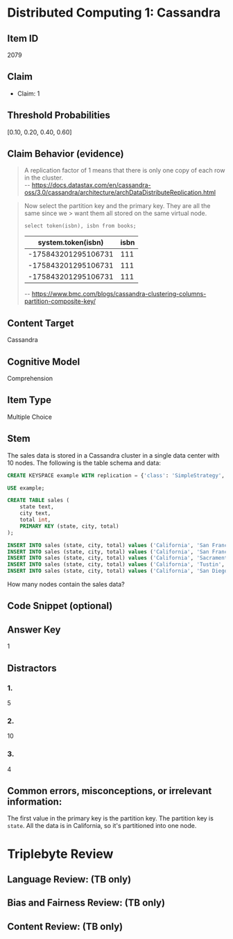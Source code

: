 # Distributed Computing 1: Cassandra


## Item ID
2079

## Claim

-   Claim: 1


## Threshold Probabilities
[0.10, 0.20, 0.40, 0.60]

## Claim Behavior (evidence)


> A replication factor of 1 means that there is only one copy of each row in the cluster.  
> -- https://docs.datastax.com/en/cassandra-oss/3.0/cassandra/architecture/archDataDistributeReplication.html

> Now select the partition key and the primary key. They are all the same since we > want them all stored on the same virtual node.
> 
>     select token(isbn), isbn from books;
> 
> | system.token(isbn)  | isbn |
> | ------------------- | ---- |
> | -175843201295106731 |  111 |
> | -175843201295106731 |  111 |
> | -175843201295106731 |  111 |
> 
> -- https://www.bmc.com/blogs/cassandra-clustering-columns-partition-composite-key/



## Content Target
Cassandra


## Cognitive Model
Comprehension


## Item Type
Multiple Choice


## Stem
The sales data is stored in a Cassandra cluster in a single data center with 10 nodes.  The following is the table schema and data:

```sql
CREATE KEYSPACE example WITH replication = {'class': 'SimpleStrategy', 'replication_factor': 1};

USE example;

CREATE TABLE sales (
    state text,
    city text,
    total int,
    PRIMARY KEY (state, city, total)
);

INSERT INTO sales (state, city, total) values ('California', 'San Francisco', 45);
INSERT INTO sales (state, city, total) values ('California', 'San Francisco', 23);
INSERT INTO sales (state, city, total) values ('California', 'Sacramento', 7);
INSERT INTO sales (state, city, total) values ('California', 'Tustin', 2);
INSERT INTO sales (state, city, total) values ('California', 'San Diego', 23);
```

How many nodes contain the sales data?


## Code Snippet (optional)



## Answer Key
1


## Distractors
### 1.
5


### 2.
10


### 3.
4


## Common errors, misconceptions, or irrelevant information:

The first value in the primary key is the partition key.
The partition key is `state`.
All the data is in California, so it's partitioned into one node.


# Triplebyte Review


## Language Review: (TB only)


## Bias and Fairness Review: (TB only)


## Content Review: (TB only)

